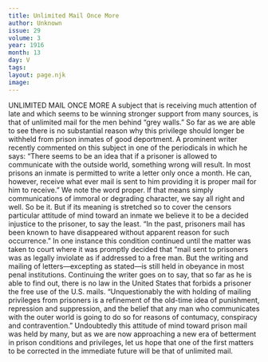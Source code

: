 ```yaml
---
title: Unlimited Mail Once More
author: Unknown
issue: 29
volume: 3
year: 1916
month: 13
day: V
tags:
layout: page.njk
image:
---
```

UNLIMITED MAIL ONCE MORE       A subject that is receiving much attention of late and which seems to be winning stronger support from many sources, is that of unlimited mail for the men behind “grey walls.”       So far as we are able to see there is no substantial reason why this privilege should longer be withheld from prison inmates of good deportment.       A prominent writer recently commented on this subject in one of the periodicals in which he says:       “There seems to be an idea that if a prisoner is allowed to communicate with the outside world, something wrong will result. In most prisons an inmate is permitted to write a letter only once a month. He can, however, receive what ever mail is sent to him providing it is proper mail for him to receive.” We note the word proper. If that means simply communications of immoral or degrading character, we say all right and well. So be it. But if its meaning is stretched so to cover the censors particular attitude of mind toward an inmate we believe it to be a decided injustice to the prisoner, to say the least.       “In the past, prisoners mail has been known to have disappeared without apparent reason for such occurrence.” In one instance this condition continued until the matter was taken to court where it was promptly decided that “mail sent to prisoners was as legally inviolate as if addressed to a free man. But the writing and mailing of letters—excepting as stated—is still held in obeyance in most penal institutions. Continuing the writer goes on to say, that so far as he is able to find out, there is no law in the United States that forbids a prisoner the free use of the U.S. mails.       “Unquestionably the with holding of mailing privileges from prisoners is a refinement of the old-time idea of punishment, repression and suppression, and the belief that any man who communicates with the outer world is going to do so for reasons of contumacy, conspiracy and contravention.” Undoubtedly this attitude of mind toward prison mail was held by many, but as we are now approaching a new era of betterment in prison conditions and privileges, let us hope that one of the first matters to be corrected in the immediate future will be that of unlimited mail. 




